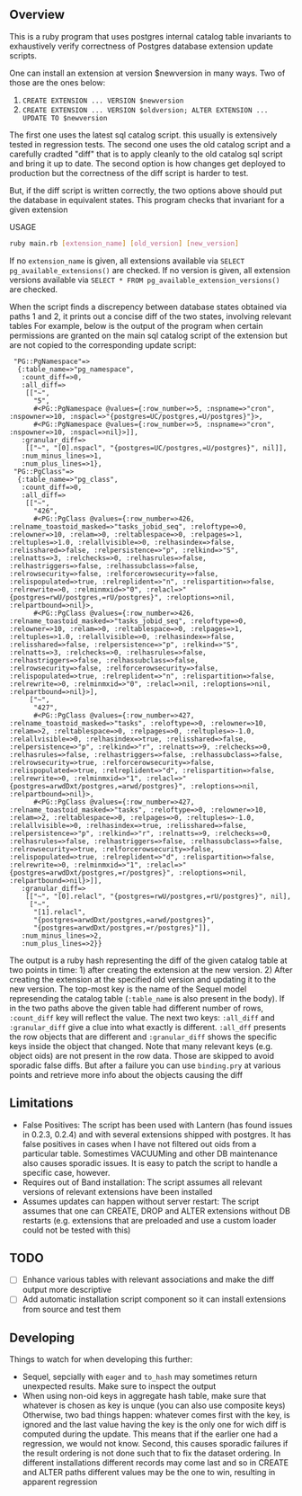 ## Overview

This is a ruby program that uses postgres internal catalog table invariants
to exhaustively verify correctness of Postgres database extension update scripts.

One can install an extension at version $newversion in many ways. Two of those are the ones below:

1. `CREATE EXTENSION ... VERSION $newversion`
2. `CREATE EXTENSION ... VERSION $oldversion; ALTER EXTENSION ... UPDATE TO $newversion`

The first one uses the latest sql catalog script. this usually is extensively tested in regression tests. The second one uses the old catalog script and a carefully
cradted "diff" that is to apply cleanly to the old catalog sql script and bring it up to date. The second option is how changes get deployed to production but the correctness
of the diff script is harder to test.

But, if the diff script is written correctly, the two options above should put the database in equivalent states. This program checks that invariant for a given extension

USAGE

```bash
ruby main.rb [extension_name] [old_version] [new_version]
```

If no `extension_name` is given, all extensions available via `SELECT pg_available_extensions()` are checked.
If no version is given, all extension versions available via `SELECT * FROM pg_available_extension_versions()` are checked.

When the script finds a discrepency between database states obtained via paths 1 and 2, it prints out a concise diff of the two states, involving relevant tables
For example, below is the output of the program when certain permissions are granted on the main sql catalog script of the extension but are not copied to the corresponding update
script:

```
 "PG::PgNamespace"=>
  {:table_name=>"pg_namespace",
   :count_diff=>0,
   :all_diff=>
    [["~",
      "5",
      #<PG::PgNamespace @values={:row_number=>5, :nspname=>"cron", :nspowner=>10, :nspacl=>"{postgres=UC/postgres,=U/postgres}"}>,
      #<PG::PgNamespace @values={:row_number=>5, :nspname=>"cron", :nspowner=>10, :nspacl=>nil}>]],
   :granular_diff=>
    [["~", "[0].nspacl", "{postgres=UC/postgres,=U/postgres}", nil]],
   :num_minus_lines=>1,
   :num_plus_lines=>1},
 "PG::PgClass"=>
  {:table_name=>"pg_class",
   :count_diff=>0,
   :all_diff=>
    [["~",
      "426",
      #<PG::PgClass @values={:row_number=>426, :relname_toastoid_masked=>"tasks_jobid_seq", :reloftype=>0, :relowner=>10, :relam=>0, :reltablespace=>0, :relpages=>1, :reltuples=>1.0, :relallvisible=>0, :relhasindex=>false, :relisshared=>false, :relpersistence=>"p", :relkind=>"S", :relnatts=>3, :relchecks=>0, :relhasrules=>false, :relhastriggers=>false, :relhassubclass=>false, :relrowsecurity=>false, :relforcerowsecurity=>false, :relispopulated=>true, :relreplident=>"n", :relispartition=>false, :relrewrite=>0, :relminmxid=>"0", :relacl=>"{postgres=rwU/postgres,=rU/postgres}", :reloptions=>nil, :relpartbound=>nil}>,
      #<PG::PgClass @values={:row_number=>426, :relname_toastoid_masked=>"tasks_jobid_seq", :reloftype=>0, :relowner=>10, :relam=>0, :reltablespace=>0, :relpages=>1, :reltuples=>1.0, :relallvisible=>0, :relhasindex=>false, :relisshared=>false, :relpersistence=>"p", :relkind=>"S", :relnatts=>3, :relchecks=>0, :relhasrules=>false, :relhastriggers=>false, :relhassubclass=>false, :relrowsecurity=>false, :relforcerowsecurity=>false, :relispopulated=>true, :relreplident=>"n", :relispartition=>false, :relrewrite=>0, :relminmxid=>"0", :relacl=>nil, :reloptions=>nil, :relpartbound=>nil}>],
     ["~",
      "427",
      #<PG::PgClass @values={:row_number=>427, :relname_toastoid_masked=>"tasks", :reloftype=>0, :relowner=>10, :relam=>2, :reltablespace=>0, :relpages=>0, :reltuples=>-1.0, :relallvisible=>0, :relhasindex=>true, :relisshared=>false, :relpersistence=>"p", :relkind=>"r", :relnatts=>9, :relchecks=>0, :relhasrules=>false, :relhastriggers=>false, :relhassubclass=>false, :relrowsecurity=>true, :relforcerowsecurity=>false, :relispopulated=>true, :relreplident=>"d", :relispartition=>false, :relrewrite=>0, :relminmxid=>"1", :relacl=>"{postgres=arwdDxt/postgres,=arwd/postgres}", :reloptions=>nil, :relpartbound=>nil}>,
      #<PG::PgClass @values={:row_number=>427, :relname_toastoid_masked=>"tasks", :reloftype=>0, :relowner=>10, :relam=>2, :reltablespace=>0, :relpages=>0, :reltuples=>-1.0, :relallvisible=>0, :relhasindex=>true, :relisshared=>false, :relpersistence=>"p", :relkind=>"r", :relnatts=>9, :relchecks=>0, :relhasrules=>false, :relhastriggers=>false, :relhassubclass=>false, :relrowsecurity=>true, :relforcerowsecurity=>false, :relispopulated=>true, :relreplident=>"d", :relispartition=>false, :relrewrite=>0, :relminmxid=>"1", :relacl=>"{postgres=arwdDxt/postgres,=r/postgres}", :reloptions=>nil, :relpartbound=>nil}>]],
   :granular_diff=>
    [["~", "[0].relacl", "{postgres=rwU/postgres,=rU/postgres}", nil],
     ["~",
      "[1].relacl",
      "{postgres=arwdDxt/postgres,=arwd/postgres}",
      "{postgres=arwdDxt/postgres,=r/postgres}"]],
   :num_minus_lines=>2,
   :num_plus_lines=>2}}
```

The output is a ruby hash representing the diff of the given catalog table at two points in time: 1) after creating the extension at the new version. 2) After creating the extension at the specified old version and updating it to the new version.
The top-most key is the name of the Sequel model represending the catalog table (`:table_name` is also present in the body).
If in the two paths above the given table had different number of rows, `:count_diff` key will reflect the value.
The next two keys: `:all_diff` and `:granular_diff` give a clue into what exactly is different.
`:all_dff` presents the row objects that are different and `:granular_diff` shows the specific keys inside the object that changed.
Note that many relevant keys (e.g. object oids) are not present in the row data. Those are skipped to avoid sporadic false diffs.
But after a failure you can use `binding.pry` at various points and retrieve more info about the objects causing the diff

## Limitations

- False Positives: The script has been used with Lantern (has found issues in 0.2.3, 0.2.4) and with several extensions shipped with postgres. It has false positives in cases when I have not filtered out oids from a particular table. Somestimes VACUUMing and other DB maintenance also causes sporadic issues. It is easy to patch the script to handle a specific case, however.
- Requires out of Band installation: The script assumes all relevant versions of relevant extensions have been installed
- Assumes updates can happen without server restart: The script assumes that one can CREATE, DROP and ALTER extensions without DB restarts (e.g. extensions that are preloaded and use a custom loader could not be tested with this)

## TODO

- [ ] Enhance various tables with relevant associations and make the diff output more descriptive
- [ ] Add automatic installation script component so it can install extensions from source and test them

## Developing

Things to watch for when developing this further:

- Sequel, sepcially with `eager` and `to_hash` may sometimes return unexpected results. Make sure to inspect the output
- When using non-oid keys in aggregate hash table, make sure that
  whatever is chosen as key is unque (you can also use composite keys)
  Otherwise, two bad things happen: whatever comes first with the key, is
  ignored and the last value having the key is the only one for wich diff
  is computed during the update.
  This means that if the earlier one had a regression, we would not know.
  Second, this causes sporadic failures if the result ordering is not done
  such that to fix the dataset ordering. In different installations
  different records may come last and so in CREATE and ALTER paths
  different values may be the one to win, resulting in apparent regression
